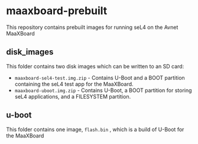 # maaxboard-prebuilt
This repository contains prebuilt images for running seL4 on the Avnet MaaXBoard

## disk_images
This folder contains two disk images which can be written to an SD card:
  - `maaxboard-sel4-test.img.zip` - Contains U-Boot and a BOOT partition containing the seL4 test app for the MaaXBoard.
  - `maaxboard-uboot.img.zip` - Contains U-Boot, a BOOT partition for storing seL4 applications, and a FILESYSTEM partition.

## u-boot
This folder contains one image, `flash.bin` , which is a build of U-Boot for the MaaXBoard
